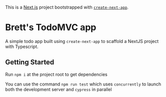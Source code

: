 This is a [Next.js](https://nextjs.org/) project bootstrapped with [`create-next-app`](https://github.com/vercel/next.js/tree/canary/packages/create-next-app).

# Brett's TodoMVC app

A simple todo app built using `create-next-app` to scaffold a NextJS project with Typescript.

## Getting Started

Run `npm i` at the project root to get dependencies

You can use the command `npm run test` which uses `concurrently` to launch both the development server and `cypress` in parallel
